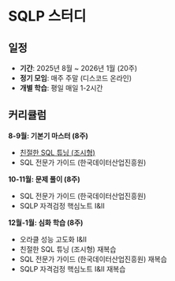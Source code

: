 # SQLP 스터디

## 일정

- **기간**: 2025년 8월 ~ 2026년 1월 (20주)
- **정기 모임**: 매주 주말 (디스코드 온라인)
- **개별 학습**: 평일 매일 1-2시간

## 커리큘럼

**8-9월: 기본기 마스터 (8주)**
- [친절한 SQL 튜닝 (조시형)](https://github.com/SQLPSTUDY/Kind-SQL-tunning)
- SQL 전문가 가이드 (한국데이터산업진흥원)

**10-11월: 문제 풀이 (8주)**
- SQL 전문가 가이드 (한국데이터산업진흥원)
- SQLP 자격검정 핵심노트 I&II

**12월-1월: 심화 학습 (8주)**
- 오라클 성능 고도화 I&II
- 친절한 SQL 튜닝 (조시형) 재복습
- SQL 전문가 가이드 (한국데이터산업진흥원) 재복습
- SQLP 자격검정 핵심노트 I&II 재복습
